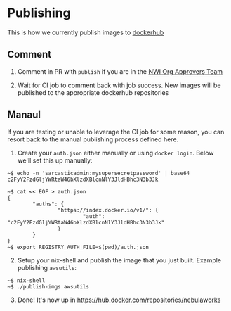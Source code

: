 # Publishing

This is how we currently publish images to [dockerhub](https://hub.docker.com/repositories/nebulaworks)

## Comment

1. Comment in PR with `publish` if you are in the [NWI Org Approvers Team](https://github.com/orgs/Nebulaworks/teams/approvers)

2. Wait for CI job to comment back with job success. New images will be published to the appropriate dockerhub
   repositories

## Manaul

If you are testing or unable to leverage the CI job for some reason, you can resort back to the manual publishing
process defined here.

1. Create your `auth.json` either manually or using `docker login`. Below we'll set this up manually:

```
~$ echo -n 'sarcasticadmin:mysupersecretpassword' | base64
c2FyY2FzdGljYWRtaW46bXlzdXBlcnNlY3JldHBhc3N3b3Jk

~$ cat << EOF > auth.json
{
        "auths": {
                "https://index.docker.io/v1/": {
                        "auth": "c2FyY2FzdGljYWRtaW46bXlzdXBlcnNlY3JldHBhc3N3b3Jk"
                }
        }
}
~$ export REGISTRY_AUTH_FILE=$(pwd)/auth.json
```

2. Setup your nix-shell and publish the image that you just built. Example publishing `awsutils`:

```
~$ nix-shell
~$ ./publish-imgs awsutils
```

3. Done! It's now up in https://hub.docker.com/repositories/nebulaworks 
